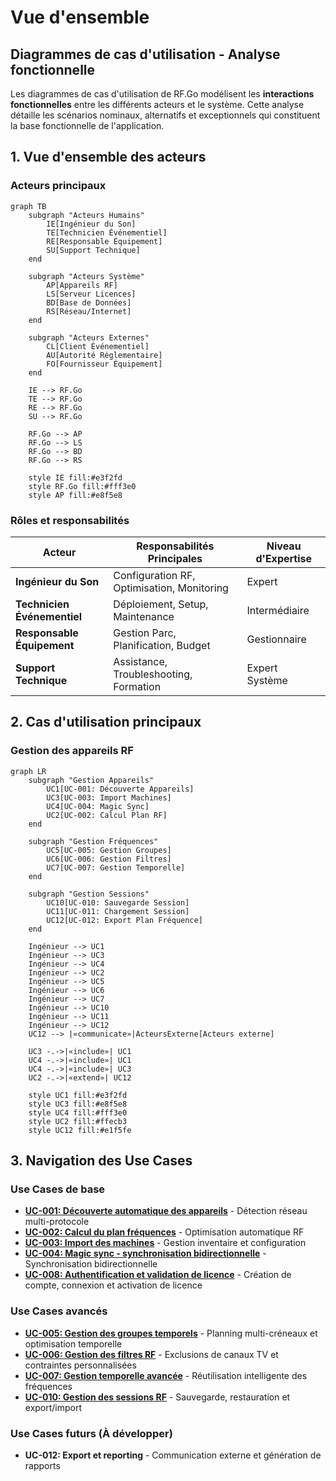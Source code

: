 # Vue d'ensemble

## Diagrammes de cas d'utilisation - Analyse fonctionnelle

Les diagrammes de cas d'utilisation de RF.Go modélisent les **interactions fonctionnelles** entre les différents acteurs et le système. Cette analyse détaille les scénarios nominaux, alternatifs et exceptionnels qui constituent la base fonctionnelle de l'application.

## 1. Vue d'ensemble des acteurs

### Acteurs principaux

```mermaid
graph TB
    subgraph "Acteurs Humains"
        IE[Ingénieur du Son]
        TE[Technicien Événementiel]
        RE[Responsable Équipement]
        SU[Support Technique]
    end
    
    subgraph "Acteurs Système"
        AP[Appareils RF]
        LS[Serveur Licences]
        BD[Base de Données]
        RS[Réseau/Internet]
    end
    
    subgraph "Acteurs Externes"
        CL[Client Événementiel]
        AU[Autorité Réglementaire]
        FO[Fournisseur Équipement]
    end
    
    IE --> RF.Go
    TE --> RF.Go
    RE --> RF.Go
    SU --> RF.Go
    
    RF.Go --> AP
    RF.Go --> LS
    RF.Go --> BD
    RF.Go --> RS
    
    style IE fill:#e3f2fd
    style RF.Go fill:#fff3e0
    style AP fill:#e8f5e8
```

### Rôles et responsabilités

| Acteur | Responsabilités Principales | Niveau d'Expertise |
|--------|----------------------------|-------------------|
| **Ingénieur du Son** | Configuration RF, Optimisation, Monitoring | Expert |
| **Technicien Événementiel** | Déploiement, Setup, Maintenance | Intermédiaire |
| **Responsable Équipement** | Gestion Parc, Planification, Budget | Gestionnaire |
| **Support Technique** | Assistance, Troubleshooting, Formation | Expert Système |

## 2. Cas d'utilisation principaux

### Gestion des appareils RF

```mermaid
graph LR
    subgraph "Gestion Appareils"
        UC1[UC-001: Découverte Appareils]
        UC3[UC-003: Import Machines]
        UC4[UC-004: Magic Sync]
        UC2[UC-002: Calcul Plan RF]
    end
    
    subgraph "Gestion Fréquences"
        UC5[UC-005: Gestion Groupes]
        UC6[UC-006: Gestion Filtres]
        UC7[UC-007: Gestion Temporelle]
    end
    
    subgraph "Gestion Sessions"
        UC10[UC-010: Sauvegarde Session]
        UC11[UC-011: Chargement Session]
        UC12[UC-012: Export Plan Fréquence]
    end
    
    Ingénieur --> UC1
    Ingénieur --> UC3
    Ingénieur --> UC4
    Ingénieur --> UC2
    Ingénieur --> UC5
    Ingénieur --> UC6
    Ingénieur --> UC7
    Ingénieur --> UC10
    Ingénieur --> UC11
    Ingénieur --> UC12
    UC12 --> |«communicate»|ActeursExterne[Acteurs externe]

    UC3 -.->|«include»| UC1
    UC4 -.->|«include»| UC1
    UC4 -.->|«include»| UC3
    UC2 -.->|«extend»| UC12
    
    style UC1 fill:#e3f2fd
    style UC3 fill:#e8f5e8
    style UC4 fill:#fff3e0
    style UC2 fill:#ffecb3
    style UC12 fill:#e1f5fe
```

## 3. Navigation des Use Cases

### Use Cases de base

- **[UC-001: Découverte automatique des appareils](../uc-001)** - Détection réseau multi-protocole
- **[UC-002: Calcul du plan fréquences](../uc-002)** - Optimisation automatique RF  
- **[UC-003: Import des machines](../uc-003)** - Gestion inventaire et configuration
- **[UC-004: Magic sync - synchronisation bidirectionnelle](../uc-004)** - Synchronisation bidirectionnelle
- **[UC-008: Authentification et validation de licence](../uc-008)** - Création de compte, connexion et activation de licence

### Use Cases avancés

- **[UC-005: Gestion des groupes temporels](../uc-005)** - Planning multi-créneaux et optimisation temporelle
- **[UC-006: Gestion des filtres RF](../uc-006)** - Exclusions de canaux TV et contraintes personnalisées
- **[UC-007: Gestion temporelle avancée](../uc-007)** - Réutilisation intelligente des fréquences
- **[UC-010: Gestion des sessions RF](../uc-010)** - Sauvegarde, restauration et export/import

### Use Cases futurs (À développer)

- **UC-012: Export et reporting** - Communication externe et génération de rapports
